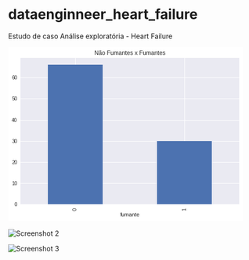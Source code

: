 # dataenginneer_heart_failure
Estudo de caso Análise exploratória - Heart Failure


![Screenshot 1](images/newplot3.png)

![Screenshot 2](images/screenshot2.png)

![Screenshot 3](images/screenshot.png)
